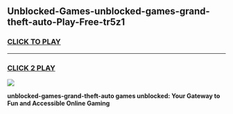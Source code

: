 
## Unblocked-Games-unblocked-games-grand-theft-auto-Play-Free-tr5z1
<h3>
<a href="https://premium76.site?title=unblocked-games-grand-theft-auto&ref=22A">CLICK TO PLAY</a></h3>
<hr>

<h3>
<a href="https://premium76.site?title=unblocked-games-grand-theft-auto&ref=22A">CLICK 2 PLAY</a>
  
</h3>

<a href="https://premium76.site?title=unblocked-games-grand-theft-auto&ref=22A"><img src="https://clearcache.store/games.png"></a>


**unblocked-games-grand-theft-auto games unblocked: Your Gateway to Fun and Accessible Online Gaming**
